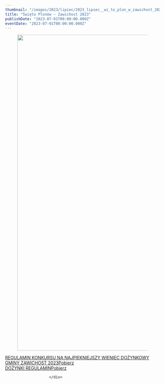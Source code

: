 ```yaml
---
thumbnail: "/images/2023/lipiec/2023_lipiec__wi_to_plon_w_zawichost_2023_2023_07__wi_to_plon_w_zawichost_2023_Plakat-dozynki-—-kopia-727x1024.jpg"
title: "Święto Plonów – Zawichost 2023"
publishDate: "2023-07-01T00:00:00.000Z"
eventDate: "2023-07-01T00:00:00.000Z"
---
```


<div class="entry-content">
							
							
<p></p>



<figure class="wp-block-image size-large"><a href="http://mgok-zawichost.pl/wp-content/uploads/2023/08/Plakat-dozynki-—-kopia.jpg"><img fetchpriority="high" decoding="async" width="727" height="1024" src="/images/2023/lipiec/2023_lipiec__wi_to_plon_w_zawichost_2023_2023_07__wi_to_plon_w_zawichost_2023_Plakat-dozynki-—-kopia-727x1024.jpg" alt="" class="wp-image-9819" srcset="/images/2023/lipiec/2023_lipiec__wi_to_plon_w_zawichost_2023_2023_07__wi_to_plon_w_zawichost_2023_Plakat-dozynki-—-kopia-727x1024.jpg 727w, /images/2023/lipiec/Plakat-dozynki-—-kopia-213x300.jpg 213w, /images/2023/lipiec/Plakat-dozynki-—-kopia-768x1082.jpg 768w, /images/2023/lipiec/Plakat-dozynki-—-kopia-1090x1536.jpg 1090w, /images/2023/lipiec/Plakat-dozynki-—-kopia.jpg 1419w" sizes="(max-width: 727px) 100vw, 727px"></a></figure>



<div data-wp-interactive="" class="wp-block-file"><object data-wp-bind--hidden="!selectors.core.file.hasPdfPreview" hidden="" class="wp-block-file__embed" data="http://mgok-zawichost.pl/wp-content/uploads/2023/08/dozynki-regulamin.pdf" type="application/pdf" style="width:100%;height:600px" aria-label="Osadzone z REGULAMIN KONKURSU NA NAJPIĘKNIEJSZY WIENIEC DOŻYNKOWY GMINY ZAWICHOST 2023."></object><a id="wp-block-file--media-b27c04a6-88d2-44bf-b10a-ae8cfc60e5c5" href="http://mgok-zawichost.pl/wp-content/uploads/2023/08/dozynki-regulamin.pdf">REGULAMIN KONKURSU NA NAJPIĘKNIEJSZY WIENIEC DOŻYNKOWY GMINY ZAWICHOST 2023</a><a href="http://mgok-zawichost.pl/wp-content/uploads/2023/08/dozynki-regulamin.pdf" class="wp-block-file__button wp-element-button" download="" aria-describedby="wp-block-file--media-b27c04a6-88d2-44bf-b10a-ae8cfc60e5c5">Pobierz</a></div>



<div data-wp-interactive="" class="wp-block-file"><object data-wp-bind--hidden="!selectors.core.file.hasPdfPreview" hidden="" class="wp-block-file__embed" data="http://mgok-zawichost.pl/wp-content/uploads/2023/08/20230809_173742.pdf" type="application/pdf" style="width:100%;height:600px" aria-label="Osadzone z DOŻYNKI REGULAMIN."></object><a id="wp-block-file--media-437b34ac-c18e-40b2-9046-d6b8d179e367" href="http://mgok-zawichost.pl/wp-content/uploads/2023/08/20230809_173742.pdf">DOŻYNKI REGULAMIN</a><a href="http://mgok-zawichost.pl/wp-content/uploads/2023/08/20230809_173742.pdf" class="wp-block-file__button wp-element-button" download="" aria-describedby="wp-block-file--media-437b34ac-c18e-40b2-9046-d6b8d179e367">Pobierz</a></div>
						
						</div>
